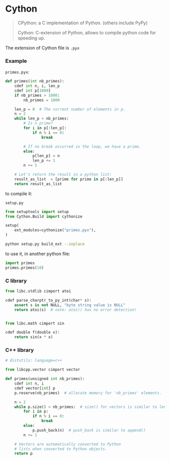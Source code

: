 # Cython

> CPython: a C implementation of Python. (others include PyPy)
>
> Cython: C-extension of Python, allows to compile python code for speeding up.


The extension of Cython file is `.pyx`


### Example

`primes.pyx`:

```python
def primes(int nb_primes):
    cdef int n, i, len_p
    cdef int p[1000]
    if nb_primes > 1000:
        nb_primes = 1000

    len_p = 0  # The current number of elements in p.
    n = 2
    while len_p < nb_primes:
        # Is n prime?
        for i in p[:len_p]:
            if n % i == 0:
                break

        # If no break occurred in the loop, we have a prime.
        else:
            p[len_p] = n
            len_p += 1
        n += 1

    # Let's return the result in a python list:
    result_as_list  = [prime for prime in p[:len_p]]
    return result_as_list
```

to compile it:

`setup.py`

```python
from setuptools import setup
from Cython.Build import cythonize

setup(
    ext_modules=cythonize("primes.pyx"),
)
```

```bash
python setup.py build_ext --inplace
```

to use it, in another python file:

```python
import primes
primes.primes(10)
```


### C library

```python
from libc.stdlib cimport atoi

cdef parse_charptr_to_py_int(char* s):
    assert s is not NULL, "byte string value is NULL"
    return atoi(s)  # note: atoi() has no error detection!


from libc.math cimport sin

cdef double f(double x):
    return sin(x * x)
```


### C++ library

```python
# distutils: language=c++

from libcpp.vector cimport vector

def primes(unsigned int nb_primes):
    cdef int n, i
    cdef vector[int] p
    p.reserve(nb_primes)  # allocate memory for 'nb_primes' elements.

    n = 2
    while p.size() < nb_primes:  # size() for vectors is similar to len()
        for i in p:
            if n % i == 0:
                break
        else:
            p.push_back(n)  # push_back is similar to append()
        n += 1

    # Vectors are automatically converted to Python
    # lists when converted to Python objects.
    return p
```

